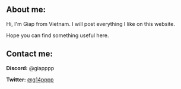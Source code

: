 ## About me:

Hi, I'm Giap from Vietnam. I will post everything I like on this website.

Hope you can find something useful here.

## Contact me:

__Discord:__ @giapppp 

__Twitter:__ [@g14pppp](https://twitter.com/g14pppp)

